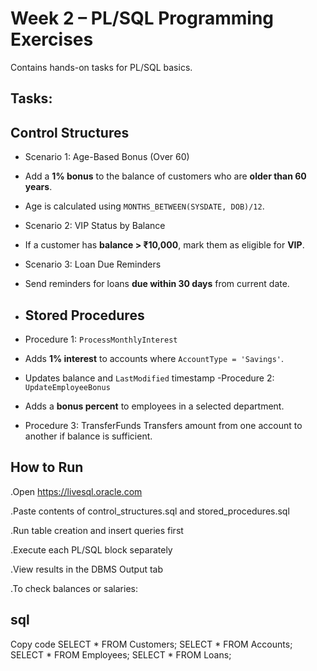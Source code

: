 # Week 2 – PL/SQL Programming Exercises

Contains hands-on tasks for PL/SQL basics.

## Tasks:

##  Control Structures

- Scenario 1: Age-Based Bonus (Over 60)
- Add a **1% bonus** to the balance of customers who are **older than 60 years**.
- Age is calculated using `MONTHS_BETWEEN(SYSDATE, DOB)/12`.
- Scenario 2: VIP Status by Balance
- If a customer has **balance > ₹10,000**, mark them as eligible for **VIP**.
- Scenario 3: Loan Due Reminders
- Send reminders for loans **due within 30 days** from current date.

- 
  ## Stored Procedures
- Procedure 1: `ProcessMonthlyInterest`
- Adds **1% interest** to accounts where `AccountType = 'Savings'`.
- Updates balance and `LastModified` timestamp
-Procedure 2: `UpdateEmployeeBonus`
- Adds a **bonus percent** to employees in a selected department.
- Procedure 3: TransferFunds
Transfers amount from one account to another if balance is sufficient.

## How to Run
.Open https://livesql.oracle.com

.Paste contents of control_structures.sql and stored_procedures.sql

.Run table creation and insert queries first

.Execute each PL/SQL block separately

.View results in the DBMS Output tab

.To check balances or salaries:

## sql
Copy code
SELECT * FROM Customers;
SELECT * FROM Accounts;
SELECT * FROM Employees;
SELECT * FROM Loans;
